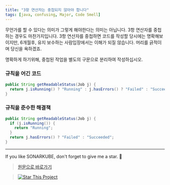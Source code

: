```yaml
---
title: "3항 연산자는 중첩되지 않아야 합니다"
tags: [java, confusing, Major, Code Smell]
---
```


무언가를 할 수 있다는 의미가 그렇게 해야한다는 의미는 아닙니다.
3항 연산자를 중첩하는 경우도 마찬가지입니다.
3항 연산자를 중첩하면 코드를 작성할 당시에는 명확해보이지만, 6개월후, 유지 보수하는 사람입장에서는 이해가 되질 않습니다.
머리를 긁적이며 당신을 욕하겠죠.

명확하게 하기위해, 중첩된 작업을 별도의 구문으로 분리하여 작성하십시오.

### 규칙을 어긴 코드

```java
public String getReadableStatus(Job j) {
  return j.isRunning() ? "Running" : j.hasErrors() ? "Failed" : "Succeeded";  // 규칙을 어긴 코드
}
```

### 규칙을 준수한 해결책

```java
public String getReadableStatus(Job j) {
  if (j.isRunning()) {
    return "Running";
  }
  return j.hasErrors() ? "Failed" : "Succeeded";
}
```

---

If you like SONARKUBE, don't forget to give me a star. :star2:

> [원문으로 바로가기](https://rules.sonarsource.com/java/tag/confusing/RSPEC-3042)

> [![Star This Project](https://img.shields.io/github/stars/kantabile/sonarkube.svg?label=Stars&style=social)](https://github.com/kantabile/sonarkube)
